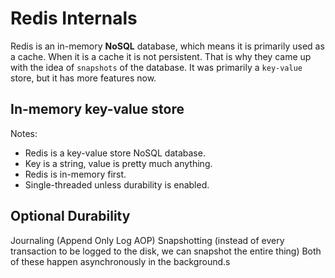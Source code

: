 # Redis Internals

Redis is an in-memory **NoSQL** database, which means it is primarily used as a cache. When it is a cache it is not persistent. That is why they came up with the idea of `snapshots` of the database. It was primarily a `key-value` store, but it has more features now.

## In-memory key-value store

Notes:

- Redis is a key-value store NoSQL database.
- Key is a string, value is pretty much anything.
- Redis is in-memory first.
- Single-threaded unless durability is enabled.

## Optional Durability

Journaling (Append Only Log AOP)
Snapshotting (instead of every transaction to be logged to the disk, we can snapshot the entire thing)
Both of these happen asynchronously in the background.s
